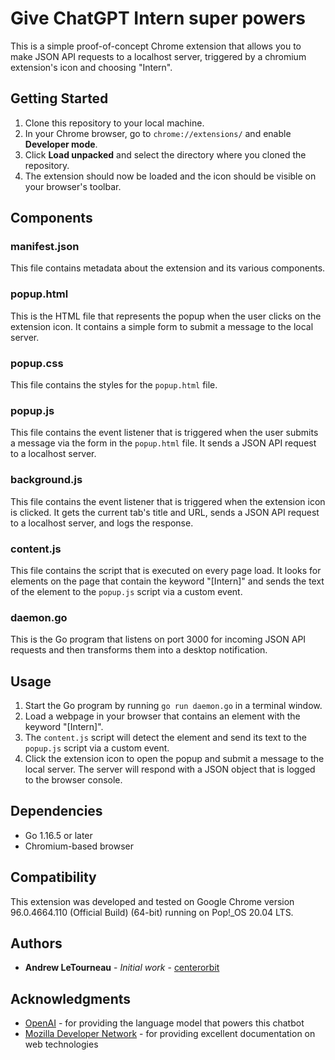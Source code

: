 # Give ChatGPT Intern super powers

This is a simple proof-of-concept Chrome extension that allows you to make JSON API requests to a localhost server, triggered by a chromium extension's icon and choosing "Intern".

## Getting Started

1. Clone this repository to your local machine.
2. In your Chrome browser, go to `chrome://extensions/` and enable **Developer mode**.
3. Click **Load unpacked** and select the directory where you cloned the repository.
4. The extension should now be loaded and the icon should be visible on your browser's toolbar.

## Components

### manifest.json

This file contains metadata about the extension and its various components.

### popup.html

This is the HTML file that represents the popup when the user clicks on the extension icon. It contains a simple form to submit a message to the local server.

### popup.css

This file contains the styles for the `popup.html` file.

### popup.js

This file contains the event listener that is triggered when the user submits a message via the form in the `popup.html` file. It sends a JSON API request to a localhost server.

### background.js

This file contains the event listener that is triggered when the extension icon is clicked. It gets the current tab's title and URL, sends a JSON API request to a localhost server, and logs the response.

### content.js

This file contains the script that is executed on every page load. It looks for elements on the page that contain the keyword "[Intern]" and sends the text of the element to the `popup.js` script via a custom event.

### daemon.go

This is the Go program that listens on port 3000 for incoming JSON API requests and then transforms them into a desktop notification.

## Usage

1. Start the Go program by running `go run daemon.go` in a terminal window.
2. Load a webpage in your browser that contains an element with the keyword "[Intern]".
3. The `content.js` script will detect the element and send its text to the `popup.js` script via a custom event.
4. Click the extension icon to open the popup and submit a message to the local server. The server will respond with a JSON object that is logged to the browser console.

## Dependencies

* Go 1.16.5 or later
* Chromium-based browser

## Compatibility

This extension was developed and tested on Google Chrome version 96.0.4664.110 (Official Build) (64-bit) running on Pop!_OS 20.04 LTS.

## Authors

* **Andrew LeTourneau** - *Initial work* - [centerorbit](https://github.com/centerorbit)

## Acknowledgments

* [OpenAI](https://openai.com/) - for providing the language model that powers this chatbot
* [Mozilla Developer Network](https://developer.mozilla.org/en-US/) - for providing excellent documentation on web technologies
